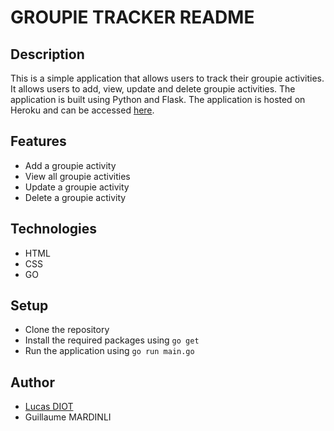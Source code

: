 # GROUPIE TRACKER README

## Description

This is a simple application that allows users to track their groupie activities. It allows users to add, view, update and delete groupie activities. The application is built using Python and Flask. The application is hosted on Heroku and can be accessed [here](https://groupie-tracker.herokuapp.com/).

## Features

- Add a groupie activity
- View all groupie activities
- Update a groupie activity
- Delete a groupie activity

## Technologies

- HTML
- CSS
- GO

## Setup

- Clone the repository
- Install the required packages using `go get`
- Run the application using `go run main.go`

## Author

- [Lucas DIOT](https://github.com/LQuatre)
- Guillaume MARDINLI

